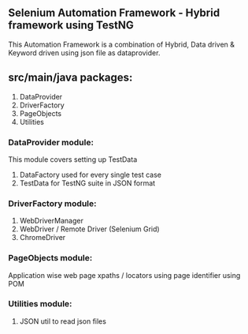 Selenium Automation Framework - Hybrid framework using TestNG
--

This Automation Framework is a combination of Hybrid, Data driven & Keyword driven using json file as dataprovider.

## src/main/java packages:
1. DataProvider
2. DriverFactory
3. PageObjects
4. Utilities

### DataProvider module:
This module covers setting up TestData
1. DataFactory used for every single test case
2. TestData for TestNG suite in JSON format

### DriverFactory module:
1. WebDriverManager
2. WebDriver / Remote Driver (Selenium Grid)
3. ChromeDriver

### PageObjects module:
Application wise web page xpaths / locators using page identifier using POM

### Utilities module:
1. JSON util to read json files 
